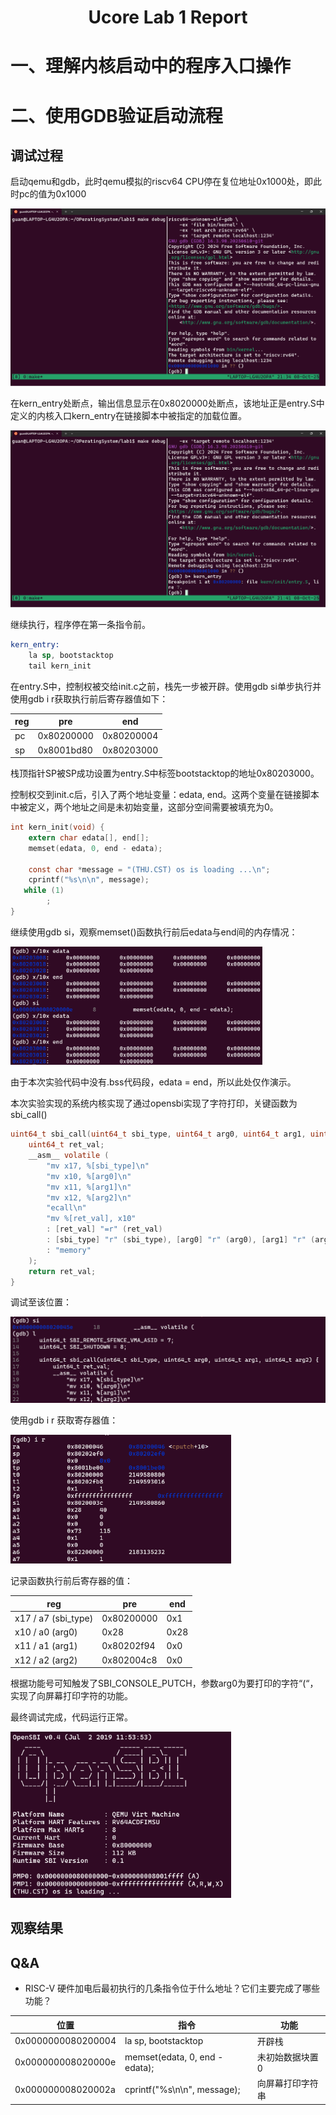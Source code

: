 <h1 align="center">Ucore Lab 1 Report</h1>

# 一、理解内核启动中的程序入口操作

# 二、使用GDB验证启动流程

## 调试过程

启动qemu和gdb，此时qemu模拟的riscv64 CPU停在复位地址0x1000处，即此时pc的值为0x1000

![image-20251008213452384](report.assets/image-20251008213452384.png)

在kern_entry处断点，输出信息显示在0x8020000处断点，该地址正是entry.S中定义的内核入口kern_entry在链接脚本中被指定的加载位置。

![image-20251008214737168](report.assets/image-20251008214737168.png)

继续执行，程序停在第一条指令前。

```asm
kern_entry:
    la sp, bootstacktop
    tail kern_init
```

在entry.S中，控制权被交给init.c之前，栈先一步被开辟。使用gdb si单步执行并使用gdb i r获取执行前后寄存器值如下：

| reg  | pre        | end        |
| ---- | ---------- | ---------- |
| pc   | 0x80200000 | 0x80200004 |
| sp   | 0x8001bd80 | 0x80203000 |

栈顶指针SP被SP成功设置为entry.S中标签bootstacktop的地址0x80203000。

控制权交到init.c后，引入了两个地址变量：edata, end。这两个变量在链接脚本中被定义，两个地址之间是未初始变量，这部分空间需要被填充为0。

```c
int kern_init(void) {
    extern char edata[], end[];
    memset(edata, 0, end - edata);

    const char *message = "(THU.CST) os is loading ...\n";
    cprintf("%s\n\n", message);
   while (1)
        ;
}
```

继续使用gdb si，观察memset()函数执行前后edata与end间的内存情况：

<img src="report.assets/image-20251008224017243.png" width="80%">

由于本次实验代码中没有.bss代码段，edata = end，所以此处仅作演示。

本次实验实现的系统内核实现了通过opensbi实现了字符打印，关键函数为sbi_call()

```c
uint64_t sbi_call(uint64_t sbi_type, uint64_t arg0, uint64_t arg1, uint64_t arg2) {
    uint64_t ret_val;
    __asm__ volatile (
        "mv x17, %[sbi_type]\n"
        "mv x10, %[arg0]\n"
        "mv x11, %[arg1]\n"
        "mv x12, %[arg2]\n"
        "ecall\n"
        "mv %[ret_val], x10"
        : [ret_val] "=r" (ret_val)
        : [sbi_type] "r" (sbi_type), [arg0] "r" (arg0), [arg1] "r" (arg1), [arg2] "r" (arg2)
        : "memory"
    );
    return ret_val;
}
```

调试至该位置：

![image-20251008230516804](report.assets/image-20251008230516804.png)

使用gdb i r 获取寄存器值：

<img src="report.assets/image-20251008231838909.png" width="70%">

记录函数执行前后寄存器的值：

| reg                 | pre        | end  |
| ------------------- | ---------- | ---- |
| x17 / a7 (sbi_type) | 0x80200000 | 0x1  |
| x10 / a0 (arg0)     | 0x28       | 0x28 |
| x11 / a1 (arg1)     | 0x80202f94 | 0x0  |
| x12 / a2 (arg2)     | 0x802004c8 | 0x0  |

根据功能号可知触发了SBI_CONSOLE_PUTCH，参数arg0为要打印的字符“(“，实现了向屏幕打印字符的功能。

最终调试完成，代码运行正常。

<img src="report.assets/image-20251008233019452.png" width="70%">





## 观察结果

## Q&A

- RISC-V 硬件加电后最初执行的几条指令位于什么地址？它们主要完成了哪些功能？

| 位置               | 指令                           | 功能             |
| ------------------ | ------------------------------ | ---------------- |
| 0x0000000080200004 | la sp, bootstacktop            | 开辟栈           |
| 0x000000008020000e | memset(edata, 0, end - edata); | 未初始数据块置0  |
| 0x000000008020002a | cprintf("%s\n\n", message);    | 向屏幕打印字符串 |

